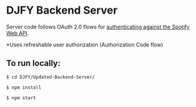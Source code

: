 # DJFY Backend Server

Server code follows OAuth 2.0 flows for [authenticating against the Spotify Web API](https://developer.spotify.com/web-api/authorization-guide/).

*Uses refreshable user authorization (Authorization Code flow)


## To run locally:
    
    $ cd DJFY/Updated-Backend-Server/
    
    $ npm install
    
    $ npm start
